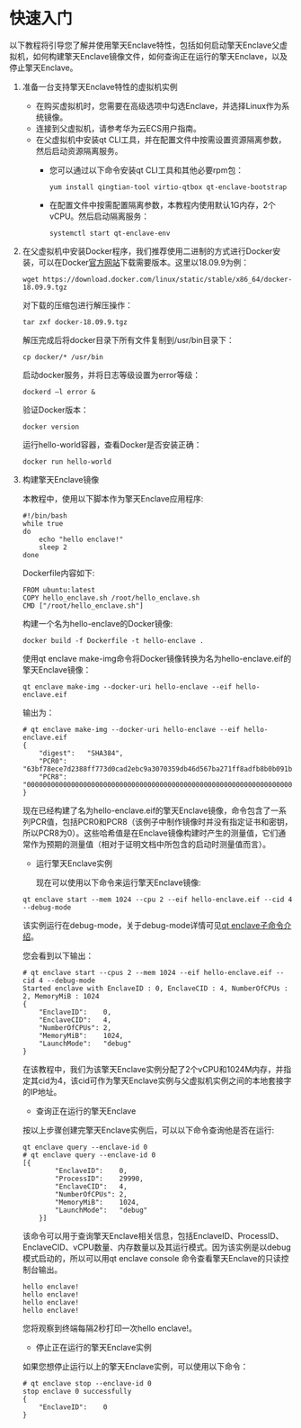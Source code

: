 # 快速入门<a name="ecs_03_1404"></a>

以下教程将引导您了解并使用擎天Enclave特性，包括如何启动擎天Enclave父虚拟机，如何构建擎天Enclave镜像文件，如何查询正在运行的擎天Enclave，以及停止擎天Enclave。

1.  准备一台支持擎天Enclave特性的虚拟机实例
    -   在购买虚拟机时，您需要在高级选项中勾选Enclave，并选择Linux作为系统镜像。
    -   连接到父虚拟机，请参考华为云ECS用户指南。
    -   在父虚拟机中安装qt CLI工具，并在配置文件中按需设置资源隔离参数，然后启动资源隔离服务。
        -   您可以通过以下命令安装qt CLI工具和其他必要rpm包：

            ```
            yum install qingtian-tool virtio-qtbox qt-enclave-bootstrap
            ```

        -   在配置文件中按需配置隔离参数，本教程内使用默认1G内存，2个vCPU。然后启动隔离服务：

            ```
            systemctl start qt-enclave-env
            ```


2.  在父虚拟机中安装Docker程序，我们推荐使用二进制的方式进行Docker安装，可以在Docker[官方网站](https://download.docker.com/linux/static/stable/x86_64/)下载需要版本。这里以18.09.9为例：

    ```
    wget https://download.docker.com/linux/static/stable/x86_64/docker-18.09.9.tgz
    ```

    对下载的压缩包进行解压操作：

    ```
    tar zxf docker-18.09.9.tgz
    ```

    解压完成后将docker目录下所有文件复制到/usr/bin目录下：

    ```
    cp docker/* /usr/bin
    ```

    启动docker服务，并将日志等级设置为error等级：

    ```
    dockerd –l error &
    ```

    验证Docker版本：

    ```
    docker version
    ```

    运行hello-world容器，查看Docker是否安装正确：

    ```
    docker run hello-world
    ```

3.  构建擎天Enclave镜像

    本教程中，使用以下脚本作为擎天Enclave应用程序:

    ```
    #!/bin/bash
    while true
    do
        echo "hello enclave!"
        sleep 2
    done
    ```

    Dockerfile内容如下:

    ```
    FROM ubuntu:latest
    COPY hello_enclave.sh /root/hello_enclave.sh
    CMD ["/root/hello_enclave.sh"]
    ```

    构建一个名为hello-enclave的Docker镜像:

    ```
    docker build -f Dockerfile -t hello-enclave . 
    ```

    使用qt enclave make-img命令将Docker镜像转换为名为hello-enclave.eif的擎天Enclave镜像：

    ```
    qt enclave make-img --docker-uri hello-enclave --eif hello-enclave.eif
    ```

    输出为：

    ```
    # qt enclave make-img --docker-uri hello-enclave --eif hello-enclave.eif
    {
        "digest":   "SHA384",
        "PCR0": "63bf78ece7d2388ff773d0cad2ebc9a3070359db46d567ba271ff8adfb8b0b091be4ff4d5dda3f1c83109096e3656f3b",
        "PCR8": "000000000000000000000000000000000000000000000000000000000000000000000000000000000000000000000000"
    }
    ```

    现在已经构建了名为hello-enclave.eif的擎天Enclave镜像，命令包含了一系列PCR值，包括PCR0和PCR8（该例子中制作镜像时并没有指定证书和密钥，所以PCR8为0）。这些哈希值是在Enclave镜像构建时产生的测量值，它们通常作为预期的测量值（相对于证明文档中所包含的启动时测量值而言）。

    -   运行擎天Enclave实例

        现在可以使用以下命令来运行擎天Enclave镜像:


    ```
    qt enclave start --mem 1024 --cpu 2 --eif hello-enclave.eif --cid 4 --debug-mode
    ```

    该实例运行在debug-mode，关于debug-mode详情可见[qt enclave子命令介绍](qt-enclave子命令介绍.md)。

    您会看到以下输出：

    ```
    # qt enclave start --cpus 2 --mem 1024 --eif hello-enclave.eif --cid 4 --debug-mode
    Started enclave with EnclaveID : 0, EnclaveCID : 4, NumberOfCPUs : 2, MemoryMiB : 1024
    {
        "EnclaveID":    0,
        "EnclaveCID":   4,
        "NumberOfCPUs": 2,
        "MemoryMiB":    1024,
        "LaunchMode":   "debug"
    }
    ```

    在该教程中，我们为该擎天Enclave实例分配了2个vCPU和1024M内存，并指定其cid为4，该cid可作为擎天Enclave实例与父虚拟机实例之间的本地套接字的IP地址。

    -   查询正在运行的擎天Enclave

    按以上步骤创建完擎天Enclave实例后，可以以下命令查询他是否在运行:

    ```
    qt enclave query --enclave-id 0
    # qt enclave query --enclave-id 0
    [{
            "EnclaveID":    0,
            "ProcessID":    29990,
            "EnclaveCID":   4,
            "NumberOfCPUs": 2,
            "MemoryMiB":    1024,
            "LaunchMode":   "debug"
        }]
    ```

    该命令可以用于查询擎天Enclave相关信息，包括EnclaveID、ProcessID、EnclaveCID、vCPU数量、内存数量以及其运行模式。因为该实例是以debug模式启动的，所以可以用qt enclave console 命令查看擎天Enclave的只读控制台输出。

    ```
    hello enclave!
    hello enclave!
    hello enclave!
    hello enclave!
    ```

    您将观察到终端每隔2秒打印一次hello enclave!。

    -   停止正在运行的擎天Enclave实例

    如果您想停止运行以上的擎天Enclave实例，可以使用以下命令：

    ```
    # qt enclave stop --enclave-id 0
    stop enclave 0 successfully
    {
        "EnclaveID":    0
    }
    ```


